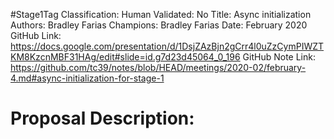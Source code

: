 #Stage1Tag
Classification:
Human Validated: No
Title: Async initialization
Authors: Bradley Farias
Champions: Bradley Farias
Date: February 2020
GitHub Link: https://docs.google.com/presentation/d/1DsjZAzBjn2gCrr4l0uZzCymPIWZTKM8KzcnMBF31HAg/edit#slide=id.g7d23d45064_0_196
GitHub Note Link: https://github.com/tc39/notes/blob/HEAD/meetings/2020-02/february-4.md#async-initialization-for-stage-1

# Proposal Description:
